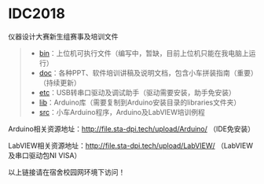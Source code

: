 # IDC2018
仪器设计大赛新生组赛事及培训文件

> + [bin](https://github.com/wanggh16/IDC2018)：上位机可执行文件（编写中，暂缺，目前上位机只能在我电脑上运行）
> + [doc](https://github.com/wanggh16/IDC2018/tree/master/doc)：各种PPT、软件培训讲稿及说明文档，包含小车拼装指南（重要）（持续更新）
> + [etc](https://github.com/wanggh16/IDC2018/tree/master/etc)：USB转串口驱动及调试助手（驱动需要安装，助手免安装）
> + [lib](https://github.com/wanggh16/IDC2018/tree/master/lib/)：Arduino库（需要复制到Arduino安装目录的libraries文件夹）
> + [src](https://github.com/wanggh16/IDC2018/tree/master/src)：小车Arduino程序，Arduino及LabVIEW培训例程

Arduino相关资源地址：http://file.sta-dpi.tech/upload/Arduino/ （IDE免安装）

LabVIEW相关资源地址：http://file.sta-dpi.tech/upload/LabVIEW/ （LabVIEW及串口驱动包NI VISA）

以上链接请在宿舍校园网环境下访问！
